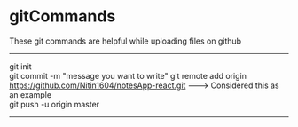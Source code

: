 # gitCommands                                                                                                                                                                       
These git commands are helpful while uploading files on github                                   
___________________________________________________________________________________________________________ 
git init  
git commit -m "message you want to write" 
git remote add origin https://github.com/Nitin1604/notesApp-react.git ---> Considered this as an example  
git push -u origin master   
____________________________________________________________________________________________________________
